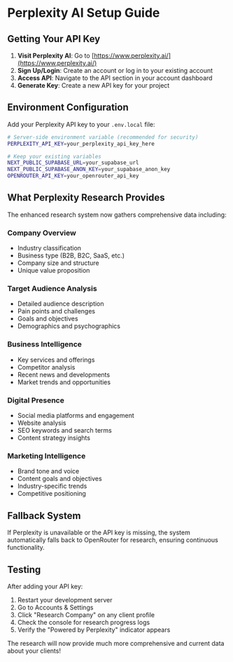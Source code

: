 # Perplexity AI Setup Guide

## Getting Your API Key

1. **Visit Perplexity AI**: Go to [https://www.perplexity.ai/](https://www.perplexity.ai/)
2. **Sign Up/Login**: Create an account or log in to your existing account
3. **Access API**: Navigate to the API section in your account dashboard
4. **Generate Key**: Create a new API key for your project

## Environment Configuration

Add your Perplexity API key to your `.env.local` file:

```bash
# Server-side environment variable (recommended for security)
PERPLEXITY_API_KEY=your_perplexity_api_key_here

# Keep your existing variables
NEXT_PUBLIC_SUPABASE_URL=your_supabase_url
NEXT_PUBLIC_SUPABASE_ANON_KEY=your_supabase_anon_key
OPENROUTER_API_KEY=your_openrouter_api_key
```

## What Perplexity Research Provides

The enhanced research system now gathers comprehensive data including:

### Company Overview
- Industry classification
- Business type (B2B, B2C, SaaS, etc.)
- Company size and structure
- Unique value proposition

### Target Audience Analysis
- Detailed audience description
- Pain points and challenges
- Goals and objectives
- Demographics and psychographics

### Business Intelligence
- Key services and offerings
- Competitor analysis
- Recent news and developments
- Market trends and opportunities

### Digital Presence
- Social media platforms and engagement
- Website analysis
- SEO keywords and search terms
- Content strategy insights

### Marketing Intelligence
- Brand tone and voice
- Content goals and objectives
- Industry-specific trends
- Competitive positioning

## Fallback System

If Perplexity is unavailable or the API key is missing, the system automatically falls back to OpenRouter for research, ensuring continuous functionality.

## Testing

After adding your API key:
1. Restart your development server
2. Go to Accounts & Settings
3. Click "Research Company" on any client profile
4. Check the console for research progress logs
5. Verify the "Powered by Perplexity" indicator appears

The research will now provide much more comprehensive and current data about your clients!